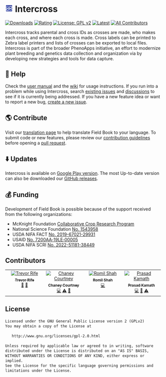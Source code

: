 # <img width="25" src="https://raw.githubusercontent.com/PhenoApps/Intercross/refs/heads/master/app/src/main/ic_launcher-web.png"> Intercross

[![Downloads](https://img.shields.io/endpoint?url=https%3A%2F%2Fplay.cuzi.workers.dev%2Fplay%3Fi%3Dorg.phenoapps.intercross%26l%3DDownloads%26m%3D%24totalinstalls)](https://play.google.com/store/apps/details?id=com.fieldbook.tracker)
[![Rating](https://img.shields.io/endpoint?color=green&logo=google-play&logoColor=green&url=https%3A%2F%2Fplay.cuzi.workers.dev%2Fplay%3Fi%3Dorg.phenoapps.intercross%26l%3DRating%26m%3D%25E2%25AD%2590%2520%24rating)](https://play.google.com/store/apps/details?id=org.phenoapps.intercross)
[![License: GPL v2](https://img.shields.io/badge/License-GPL_v2-blue.svg)](https://www.gnu.org/licenses/old-licenses/gpl-2.0.en.html)
[![Latest](https://img.shields.io/github/v/release/phenoapps/intercross)](https://github.com/PhenoApps/Intercross/releases/latest) 
[![All Contributors](https://img.shields.io/badge/all_contributors-2-orange.svg?style=flat-square)](#contributors-)
<!-- ![Build Status](https://img.shields.io/github/actions/workflow/status/PhenoApps/Intercross/github-release.yml) -->
<!-- [![Crowdin](https://badges.crowdin.net/intercross/localized.svg)](https://crowdin.com/project/intercross) -->

Intercross tracks parental and cross IDs as crosses are made, who makes each cross, and where each cross is made. Cross labels can be printed to Zebra label printers and lists of crosses can be exported to local files. Intercross is part of the broader PhenoApps initiative, an effort to modernize plant breeding and genetics data collection and organization via by developing new strategies and tools for data capture.

## 📖 Help
Check the [user manual](https://intercross.phenoapps.org) and the [wiki](https://github.com/PhenoApps/Field-Book/wiki) for usage instructions. If you run into a problem while using Intercross, search [existing issues](https://github.com/PhenoApps/Intercross/issues) and [discussions](https://github.com/PhenoApps/Intercross/discussions) to see if it is currently being addressed. If you have a new feature idea or want to report a new bug, [create a new issue](https://github.com/PhenoApps/Intercross/issues/new/choose).

## 🌎 Contribute
Visit our [translation page](https://crowdin.com/project/intercross) to help translate Field Book to your language. To submit code or new features, please review our [contribution guidelines](https://github.com/PhenoApps/Field-Book/wiki/Contributing) before opening a [pull request](https://github.com/PhenoApps/Intercross/pulls).

## ⬇️ Updates
Intercross is available on [Google Play version](https://play.google.com/store/apps/details?id=org.phenoapps.intercross). The most Up-to-date version can also be downloaded our [GitHub releases](https://github.com/PhenoApps/Field-Book/releases/latest).

## 💰 Funding 
Development of Field Book is possible because of the support received from the following organizations:
- McKnight Foundation [Collaborative Crop Research Program](https://www.ccrp.org/grants/one-handheld-per-breeder/)
- National Science Foundation [No. 1543958](https://www.nsf.gov/awardsearch/showAward?AWD_ID=1543958)
- USDA NIFA FACT [No. 2019-67021-29931](https://portal.nifa.usda.gov/web/crisprojectpages/1019820-fact-geospatial-plant-breeding.html)
- USAID [No. 7200AA‐19LE‐00005](https://ilci.cornell.edu/)
- USDA NIFA SCRI [No. 2022-51181-38449](https://portal.nifa.usda.gov/lmd4/recent_awards)

## Contributors
<!-- ALL-CONTRIBUTORS-LIST:START - Do not remove or modify this section -->
<!-- prettier-ignore-start -->
<!-- markdownlint-disable -->
<table>
  <tbody>
    <tr>
      <td align="center" valign="top" width="14.28%"><a href="https://github.com/trife"><img src="https://avatars.githubusercontent.com/u/1869534?v=4?s=100" width="100px;" alt="Trevor Rife"/><br /><sub><b>Trevor Rife</b></sub></a><br /><a href="#projectManagement-trife" title="Project Management">📆</a> <a href="#design-trife" title="Design">🎨</a></td>
      <td align="center" valign="top" width="14.28%"><a href="https://github.com/chaneylc"><img src="https://avatars.githubusercontent.com/u/5421632?v=4?s=100" width="100px;" alt="Chaney Courtney"/><br /><sub><b>Chaney Courtney</b></sub></a><br /><a href="https://github.com/PhenoApps/Intercross/commits?author=chaneylc" title="Code">💻</a> <a href="https://github.com/PhenoApps/Intercross/commits?author=chaneylc" title="Tests">⚠️</a> <a href="https://github.com/PhenoApps/Intercross/commits?author=chaneylc" title="Documentation">📖</a></td>
      <td align="center" valign="top" width="14.28%"><a href="https://github.com/romil2807"><img src="https://avatars.githubusercontent.com/u/59645533?v=4?s=100" width="100px;" alt="Romil Shah"/><br /><sub><b>Romil Shah</b></sub></a><br /><a href="https://github.com/PhenoApps/Intercross/commits?author=romil2807" title="Code">💻</a></td>
      <td align="center" valign="top" width="14.28%"><a href="https://github.com/kamathprasad9"><img src="https://avatars.githubusercontent.com/u/54414375?v=4?s=100" width="100px;" alt="Prasad Kamath"/><br /><sub><b>Prasad Kamath</b></sub></a><br /><a href="https://github.com/PhenoApps/Intercross/commits?author=kamathprasad9" title="Code">💻</a> <a href="#design-kamathprasad9" title="Design">🎨</a> <a href="https://github.com/PhenoApps/Intercross/commits?author=kamathprasad9" title="Tests">⚠️</a></td>
    </tr>
  </tbody>
</table>

<!-- markdownlint-restore -->
<!-- prettier-ignore-end -->

<!-- ALL-CONTRIBUTORS-LIST:END -->


## License
    Licensed under the GNU General Public License version 2 (GPLv2)
    You may obtain a copy of the License at

       http://www.gnu.org/licenses/gpl-2.0.html

    Unless required by applicable law or agreed to in writing, software
    distributed under the License is distributed on an "AS IS" BASIS,
    WITHOUT WARRANTIES OR CONDITIONS OF ANY KIND, either express or implied.
    See the License for the specific language governing permissions and
    limitations under the License.
